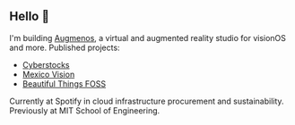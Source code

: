 ## Hello 👋

I'm building [Augmenos](https://www.augmenos.com), a virtual and augmented reality studio for visionOS and more. Published projects:
- [Cyberstocks](https://apps.apple.com/us/app/cyberstocks/id6477973097)
- [Mexico Vision](https://apps.apple.com/us/app/mexico-vision/id6476889005)
- [Beautiful Things FOSS](https://github.com/augmenos/BeautifulThingsFOSS)

Currently at Spotify in cloud infrastructure procurement and sustainability.
Previously at MIT School of Engineering.

